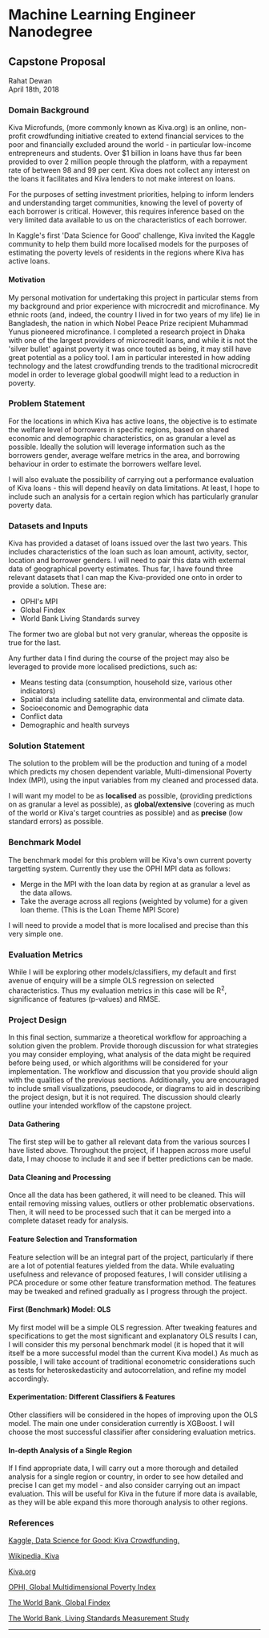 # Machine Learning Engineer Nanodegree
## Capstone Proposal
Rahat Dewan  
April 18th, 2018



### Domain Background

Kiva Microfunds, (more commonly known as Kiva.org) is an online, non-profit crowdfunding initiative created to extend financial services to the poor and financially excluded around the world - in particular low-income entrepreneurs and students. Over $1 billion in loans have thus far been provided to over 2 million people through the platform, with a repayment rate of between 98 and 99 per cent. Kiva does not collect any interest on the loans it facilitates and Kiva lenders to not make interest on loans.

For the purposes of setting investment priorities, helping to inform lenders and understanding target communities, knowing the level of poverty of each borrower is critical. However, this requires inference based on the very limited data available to us on the characteristics of each borrower.

In Kaggle's first 'Data Science for Good' challenge, Kiva invited the Kaggle community to help them build more localised models for the purposes of estimating the poverty levels of residents in the regions where Kiva has active loans.

#### Motivation

My personal motivation for undertaking this project in particular stems from my background and prior experience with microcredit and microfinance. My ethnic roots (and, indeed, the country I lived in for two years of my life) lie in Bangladesh, the nation in which Nobel Peace Prize recipient Muhammad Yunus pioneered microfinance. I completed a research project in Dhaka with one of the largest providers of microcredit loans, and while it is not the 'silver bullet' against poverty it was once touted as being, it may still have great potential as a policy tool. I am in particular interested in how adding technology and the latest crowdfunding trends to the traditional microcredit model in order to leverage global goodwill might lead to a reduction in poverty.


### Problem Statement

For the locations in which Kiva has active loans, the objective is to estimate the welfare level of borrowers in specific regions, based on shared economic and demographic characteristics, on as granular a level as possible. Ideally the solution will leverage information such as the borrowers gender, average welfare metrics in the area, and borrowing behaviour in order to estimate the borrowers welfare level.

I will also evaluate the possibility of carrying out a performance evaluation of Kiva loans - this will depend heavily on data limitations. At least, I hope to include such an analysis for a certain region which has particularly granular poverty data.

### Datasets and Inputs

Kiva has provided a dataset of loans issued over the last two years. This includes characteristics of the loan such as loan amount, activity, sector, location and borrower genders. I will need to pair this data with external data of geographical poverty estimates. Thus far, I have found three relevant datasets that I can map the Kiva-provided one onto in order to provide a solution. These are:
* OPHI's MPI
* Global Findex
* World Bank Living Standards survey

The former two are global but not very granular, whereas the opposite is true for the last.

Any further data I find during the course of the project may also be leveraged to provide more localised predictions, such as:
* Means testing data (consumption, household size, various other indicators)
* Spatial data including satellite data, environmental and climate data.
* Socioeconomic and Demographic data
* Conflict data
* Demographic and health surveys




### Solution Statement

The solution to the problem will be the production and tuning of a model which predicts my chosen dependent variable, Multi-dimensional Poverty Index (MPI), using the input variables from my cleaned and processed data.

I will want my model to be as **localised** as possible, (providing predictions on as granular a level as possible), as **global/extensive** (covering as much of the world or Kiva's target countries as possible) and as **precise** (low standard errors) as possible.

### Benchmark Model

The benchmark model for this problem will be Kiva's own current poverty targetting system. Currently they use the OPHI MPI data as follows:
* Merge in the MPI with the loan data by region at as granular a level as the data allows.
* Take the average across all regions (weighted by volume) for a given loan theme. (This is the Loan Theme MPI Score)

I will need to provide a model that is more localised and precise than this very simple one.

### Evaluation Metrics

While I will be exploring other models/classifiers, my default and first avenue of enquiry will be a simple OLS regression on selected characteristics. Thus my evaluation metrics in this case will be R<sup>2</sup>, significance of features (p-values) and RMSE.

### Project Design

In this final section, summarize a theoretical workflow for approaching a solution given the problem. Provide thorough discussion for what strategies you may consider employing, what analysis of the data might be required before being used, or which algorithms will be considered for your implementation. The workflow and discussion that you provide should align with the qualities of the previous sections. Additionally, you are encouraged to include small visualizations, pseudocode, or diagrams to aid in describing the project design, but it is not required. The discussion should clearly outline your intended workflow of the capstone project.

#### Data Gathering
The first step will be to gather all relevant data from the various sources I have listed above. Throughout the project, if I happen across more useful data, I may choose to include it and see if better predictions can be made.
#### Data Cleaning and Processing
Once all the data has been gathered, it will need to be cleaned. This will entail removing missing values, outliers or other problematic observations. Then, it will need to be processed such that it can be merged into a complete dataset ready for analysis.
#### Feature Selection and Transformation
Feature selection will be an integral part of the project, particularly if there are a lot of potential features yielded from the data. While evaluating usefulness and relevance of proposed features, I will consider utilising a PCA procedure or some other feature transformation method. The features may be tweaked and refined gradually as I progress through the project.
#### First (Benchmark) Model: OLS
My first model will be a simple OLS regression. After tweaking features and specifications to get the most significant and explanatory OLS results I can, I will consider this my personal benchmark model (it is hoped that it will itself be a more successful model than the current Kiva model.) As much as possible, I will take account of traditional econometric considerations such as tests for heteroskedasticity and autocorrelation, and refine my model accordingly.
#### Experimentation: Different Classifiers & Features
Other classifiers will be considered in the hopes of improving upon the OLS model. The main one under consideration currently is XGBoost. I will choose the most successful classifier after considering evaluation metrics.
#### In-depth Analysis of a Single Region
If I find appropriate data, I will carry out a more thorough and detailed analysis for a single region or country, in order to see how detailed and precise I can get my model - and also consider carrying out an impact evaluation. This will be useful for Kiva in the future if more data is available, as they will be able expand this more thorough analysis to other regions.

### References

[Kaggle, Data Science for Good: Kiva Crowdfunding.](https://www.kaggle.com/kiva/data-science-for-good-kiva-crowdfunding)  

[Wikipedia, Kiva](https://en.wikipedia.org/wiki/Kiva_(organization))

[Kiva.org](https://www.kiva.org)

[OPHI, Global Multidimensional Poverty Index](http://ophi.org.uk/multidimensional-poverty-index/)

[The World Bank, Global Findex](http://www.worldbank.org/en/programs/globalfindex)

[The World Bank, Living Standards Measurement Study](http://surveys.worldbank.org/lsms)


-----------
